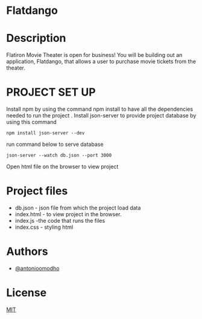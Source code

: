 # Flatdango

# Description
Flatiron Movie Theater is open for business! You will be building out an application, Flatdango, that allows a user to purchase movie tickets from the theater.

# PROJECT SET UP
Install npm by using the command npm install to have all the dependencies needed to run the project .
Install json-server to provide project database by using this command

```shell 
npm install json-server --dev
```
run command below to serve database
```shell
json-server --watch db.json --port 3000
```
Open html file on the browser to view project

# Project files

- db.json - json file from which the project load data
- index.html -  to view project in the browser.
- index.js -the code that runs the files
- index.css - styling html
# Authors

- [@antonioomodho](https://www.github.com/antonioomodho)

# License

[MIT](https://choosealicense.com/licenses/mit/)
